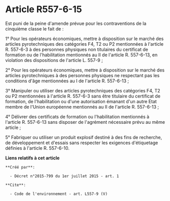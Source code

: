 # Article R557-6-15

Est puni de la peine d'amende prévue pour les contraventions de la cinquième classe le fait de :

1° Pour les opérateurs économiques, mettre à disposition sur le marché des articles pyrotechniques des catégories F4, T2 ou
P2 mentionnées à l'article R. 557-6-3 à des personnes physiques non titulaires du certificat de formation ou de
l'habilitation mentionnés au II de l'article R. 557-6-13, en violation des dispositions de l'article L. 557-9 ;

2° Pour les opérateurs économiques, mettre à disposition sur le marché des articles pyrotechniques à des personnes physiques
ne respectant pas les conditions d'âge mentionnées au I de l'article R. 557-6-13 ;

3° Manipuler ou utiliser des articles pyrotechniques des catégories F4, T2 ou P2 mentionnées à l'article R. 557-6-3 sans être
titulaire du certificat de formation, de l'habilitation ou d'une autorisation émanant d'un autre Etat membre de l'Union
européenne mentionnés au II de l'article R. 557-6-13 ;

4° Délivrer des certificats de formation ou l'habilitation mentionnés à l'article R. 557-6-13 sans disposer de l'agrément
nécessaire prévu au même article ;

5° Fabriquer ou utiliser un produit explosif destiné à des fins de recherche, de développement et d'essais sans respecter les
exigences d'étiquetage définies à l'article R. 557-6-10.

**Liens relatifs à cet article**

	**Créé par**:

	  - Décret n°2015-799 du 1er juillet 2015 - art. 1

	**Cite**:

	  - Code de l'environnement - art. L557-9 (V)
